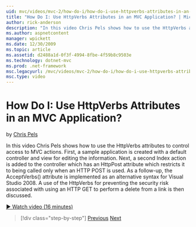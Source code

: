```yaml
---
uid: mvc/videos/mvc-2/how-do-i/how-do-i-use-httpverbs-attributes-in-an-mvc-application
title: "How Do I: Use HttpVerbs Attributes in an MVC Application? | Microsoft Docs"
author: rick-anderson
description: "In this video Chris Pels shows how to use the HttpVerbs attributes to control access to MVC actions. First, a sample application is created with a default co..."
ms.author: aspnetcontent
manager: wpickett
ms.date: 12/30/2009
ms.topic: article
ms.assetid: d2488a1d-0f3f-4994-8fbe-4f59b8c9503e
ms.technology: dotnet-mvc
ms.prod: .net-framework
msc.legacyurl: /mvc/videos/mvc-2/how-do-i/how-do-i-use-httpverbs-attributes-in-an-mvc-application
msc.type: video
---
```

How Do I: Use HttpVerbs Attributes in an MVC Application?
====================
by [Chris Pels](https://twitter.com/chrispels)

In this video Chris Pels shows how to use the HttpVerbs attributes to control access to MVC actions. First, a sample application is created with a default controller and view for editing the information. Next, a second Index action is added to the controller which has an HttpPost attribute which restricts it to being called only when an HTTP POST is used. As a follow-up, the AcceptVerbs() attribute is implemented as an alternative syntax for Visual Studio 2008. A use of the HttpVerbs for preventing the security risk associated with using an HTTP GET to perform a delete from a link is then discussed.

[&#9654; Watch video (16 minutes)](https://channel9.msdn.com/Blogs/ASP-NET-Site-Videos/how-do-i-use-httpverbs-attributes-in-an-mvc-application)

>[!div class="step-by-step"]
[Previous](how-do-i-work-with-model-binders-in-an-mvc-application.md)
[Next](mvc2-html-encoding.md)